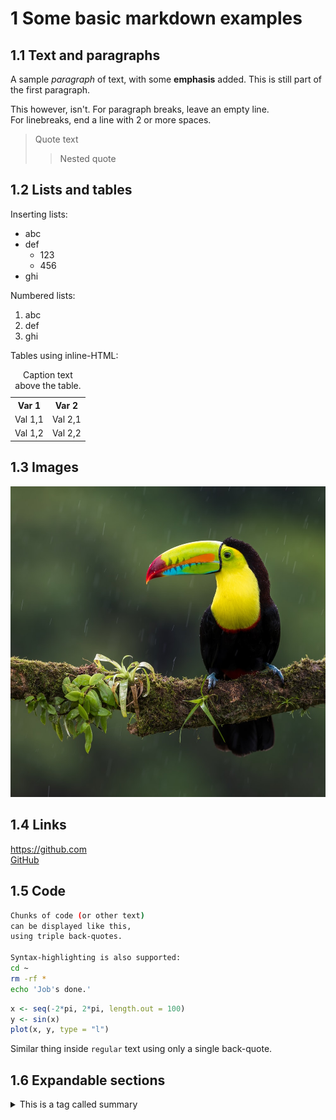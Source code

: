 # 1 Some basic markdown examples
## 1.1 Text and paragraphs

A sample *paragraph* of text, with some **emphasis** added.
This is still part of the first paragraph.

This however, isn't. 
For paragraph breaks, leave an empty line.  
For linebreaks, end a line with 2 or more spaces.

> Quote text
>> Nested quote

## 1.2 Lists and tables

Inserting lists:
* abc
* def
  * 123
  * 456
* ghi

Numbered lists:
1. abc
2. def
3. ghi

Tables using inline-HTML:

<table>
  <caption>
    Caption text above the table.
  </caption>
  
  <tr>
    <th> Var 1 </th>
    <th> Var 2 </th>
  </tr>
  <tr>
    <td> Val 1,1 </td>
    <td> Val 2,1 </td>
  </tr>
  <tr>
    <td> Val 1,2 </td>
    <td> Val 2,2 </td>
  </tr>
</table>

## 1.3 Images

![toucan](toucan.jpg)


## 1.4 Links

https://github.com  
[GitHub](https://github.com)

## 1.5 Code

```bash
Chunks of code (or other text)
can be displayed like this,
using triple back-quotes.

Syntax-highlighting is also supported:
cd ~
rm -rf *
echo 'Job's done.'
```

```R
x <- seq(-2*pi, 2*pi, length.out = 100)
y <- sin(x)
plot(x, y, type = "l")
```

Similar thing inside `regular` text using only a single back-quote.

## 1.6 Expandable sections

<details>
 <summary>This is a tag called summary</summary>
 
 This is some information that I want to show up upon clicking the summary tag.
 Other elements such as
 
 > quotes
 
 and 
 
 ```
 blocks
 of code
 ```
 
 can be used here.
</details>
